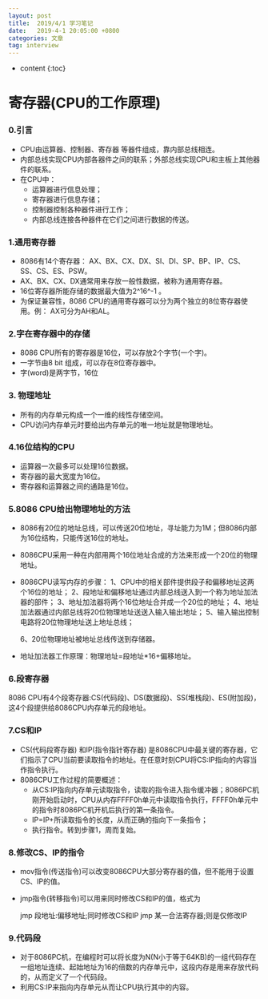 ```yaml
---
layout: post
title:  2019/4/1 学习笔记
date:   2019-4-1 20:05:00 +0800
categories: 文章
tag: interview
---
```


* content
{:toc}
# 寄存器(CPU的工作原理)

### 0.引言

- CPU由运算器、控制器、寄存器 等器件组成，靠内部总线相连。
- 内部总线实现CPU内部各器件之间的联系；外部总线实现CPU和主板上其他器件的联系。
- 在CPU中： 
  - 运算器进行信息处理；
  - 寄存器进行信息存储；
  - 控制器控制各种器件进行工作；
  - 内部总线连接各种器件在它们之间进行数据的传送。

### 1.通用寄存器

- 8086有14个寄存器： 
  AX、BX、CX、DX、SI、DI、SP、BP、IP、CS、SS、CS、ES、PSW。
- AX、BX、CX、DX通常用来存放一般性数据，被称为通用寄存器。
- 16位寄存器所能存储的数据最大值为2^16^-1 。
- 为保证兼容性，8086 CPU的通用寄存器可以分为两个独立的8位寄存器使用。例： AX可分为AH和AL。

### 2.字在寄存器中的存储

- 8086 CPU所有的寄存器是16位，可以存放2个字节(一个字)。
- 一字节由8 bit 组成，可以存在8位寄存器中。
- 字(word)是两字节，16位

### 3. 物理地址

- 所有的内存单元构成一个一维的线性存储空间。
- CPU访问内存单元时要给出内存单元的唯一地址就是物理地址。

### 4.16位结构的CPU

- 运算器一次最多可以处理16位数据。
- 寄存器的最大宽度为16位。
- 寄存器和运算器之间的通路是16位。

### 5.8086 CPU给出物理地址的方法

- 8086有20位的地址总线，可以传送20位地址，寻址能力为1M；但8086内部为16位结构，只能传送16位的地址。

- 8086CPU采用一种在内部用两个16位地址合成的方法来形成一个20位的物理地址。

- 8086CPU读写内存的步骤： 
  1、CPU中的相关部件提供段子和偏移地址这两个16位的地址；
  2、段地址和偏移地址通过内部总线送入到一个称为地址加法器的部件；
  3、地址加法器将两个16位地址合并成一个20位的地址；
  4、地址加法器通过内部总线将20位物理地址送送入输入输出地址；
  5、输入输出控制电路将20位物理地址送上地址总线；

  6、20位物理地址被地址总线传送到存储器。

- 地址加法器工作原理：物理地址=段地址\*16+偏移地址。

### 6.段寄存器

8086 CPU有4个段寄存器:CS(代码段)、DS(数据段)、SS(堆栈段)、ES(附加段)，这4个段提供给8086CPU内存单元的段地址。

### 7.CS和IP

- CS(代码段寄存器) 和IP(指令指针寄存器) 是8086CPU中最关键的寄存器，它们指示了CPU当前要读取指令的地址。在任意时刻CPU将CS:IP指向的内容当作指令执行。
- 8086CPU工作过程的简要概述：
  - 从CS:IP指向内存单元读取指令，读取的指令进入指令缓冲器；8086PC机刚开始启动时，CPU从内存FFFF0h单元中读取指令执行，FFFF0h单元中的指令时8086PC机开机后执行的第一条指令。
  - IP=IP+所读取指令的长度，从而正确的指向下一条指令；
  - 执行指令。转到步骤1，周而复始。

### 8.修改CS、IP的指令

- mov指令(传送指令)可以改变8086CPU大部分寄存器的值，但不能用于设置CS、IP的值。

- jmp指令(转移指令)可以用来同时修改CS和IP的值，格式为

  jmp 段地址:偏移地址;同时修改CS和IP
  jmp 某一合法寄存器;则是仅修改IP

### 9.代码段

- 对于8086PC机，在编程时可以将长度为N(N小于等于64KB)的一组代码存在一组地址连续、起始地址为16的倍数的内存单元中，这段内存是用来存放代码的，从而定义了一个代码段。
- 利用CS:IP来指向内存单元从而让CPU执行其中的内容。

